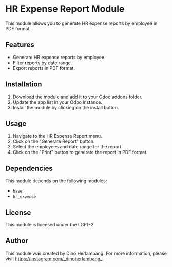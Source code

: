 # HR Expense Report Module

This module allows you to generate HR expense reports by employee in PDF format.

## Features

- Generate HR expense reports by employee.
- Filter reports by date range.
- Export reports in PDF format.

## Installation

1. Download the module and add it to your Odoo addons folder.
2. Update the app list in your Odoo instance.
3. Install the module by clicking on the install button.

## Usage

1. Navigate to the HR Expense Report menu.
2. Click on the "Generate Report" button.
3. Select the employees and date range for the report.
4. Click on the "Print" button to generate the report in PDF format.

## Dependencies

This module depends on the following modules:

- `base`
- `hr_expense`

## License

This module is licensed under the LGPL-3.

## Author

This module was created by Dino Herlambang. For more information, please visit https://instagram.com/_dinoherlambang_.
